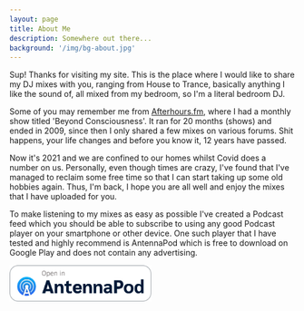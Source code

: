 ```yaml
---
layout: page
title: About Me
description: Somewhere out there...
background: '/img/bg-about.jpg'
---
```


Sup! Thanks for visiting my site. This is the place where I would like to share my DJ mixes with you, ranging from House to Trance, basically anything I like the sound of, all mixed from my bedroom, so I'm a literal bedroom DJ.

Some of you may remember me from [Afterhours.fm](http://ah.fm), where I had a monthly show titled 'Beyond Consciousness'. It ran for 20 months (shows) and ended in 2009, since then I only shared a few mixes on various forums. Shit happens, your life changes and before you know it, 12 years have passed.

Now it's 2021 and we are confined to our homes whilst Covid does a number on us. Personally, even though times are crazy, I've found that I've managed to reclaim some free time so that I can start taking up some old hobbies again. Thus, I'm back, I hope you are all well and enjoy the mixes that I have uploaded for you.

<div class="alert alert-success" role="alert" onclick="location.href='/podcast';" style="cursor: pointer;">
	To make listening to my mixes as easy as possible I've created a Podcast feed which you should be able to subscribe to using any good Podcast player on your smartphone or other device.  One such player that I have tested and highly recommend is AntennaPod which is free to download on Google Play and does not contain any advertising.
</div>

<a href="https://antennapod.org/deeplink/subscribe?url=https%3A%2F%2Fwww.djabstraction.com%2Ffeed%2Fpodcast.xml&title=DJ%20Abstraction%27s%20Warmup%20Sessions"><img src="/img/podcast/apbadge.png" width="250"></a>